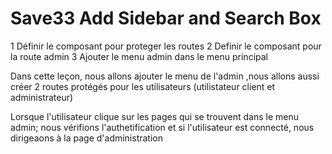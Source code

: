 # Save33 Add Sidebar and Search Box

1 Définir le composant pour proteger les routes
2 Definir le composant pour la route admin
3 Ajouter le menu admin dans le menu principal

Dans cette leçon, nous allons ajouter le menu de l'admin ,nous allons aussi créer 2 routes protégés pour les utilisateurs (utilistateur client et administrateur)

Lorsque l'utilisateur clique sur les pages qui se trouvent dans le menu admin; nous vérifions l'authetification et si l'utilisateur est connecté, nous dirigeaons à la page d'administration
